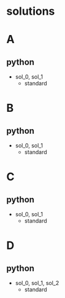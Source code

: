 # solutions



# A
## python  
- sol_0, sol_1
  - standard



# B
## python
- sol_0, sol_1
  - standard





# C
## python
- sol_0, sol_1
  - standard



# D
## python 
- sol_0, sol_1, sol_2
  - standard
